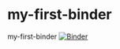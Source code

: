 # my-first-binder
my-first-binder
[![Binder](https://mybinder.org/badge_logo.svg)](https://mybinder.org/v2/gh/whitenoiseisland/my-first-binder.git/HEAD)
